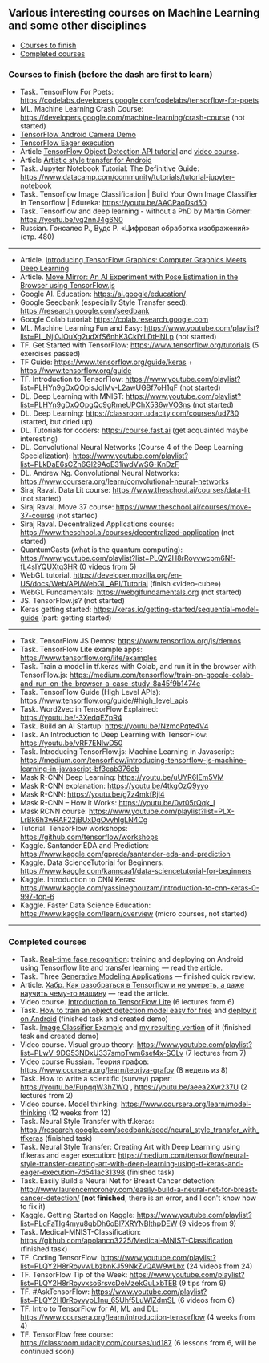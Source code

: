 ## Various interesting courses on Machine Learning and some other disciplines
   - [Courses to finish](#courses-to-finish)
   - [Completed courses](#completed-courses)

### <a name="courses-to-finish" />Courses to finish (before the dash are first to learn)
   * Task. TensorFlow For Poets: https://codelabs.developers.google.com/codelabs/tensorflow-for-poets
   * ML. Machine Learning Crash Course: https://developers.google.com/machine-learning/crash-course (not started)
   * [TensorFlow Android Camera Demo](https://github.com/tensorflow/tensorflow/tree/master/tensorflow/examples/android)
   * [TensorFlow Eager execution](https://www.tensorflow.org/guide/eager)
   * Article [TensorFlow Object Detection API tutorial]() and [video course](https://www.youtube.com/playlist?list=PLQVvvaa0QuDcNK5GeCQnxYnSSaar2tpku).
   * Article [Artistic style transfer for Android](https://codelabs.developers.google.com/codelabs/tensorflow-style-transfer-android)
   * Task. Jupyter Notebook Tutorial: The Definitive Guide: https://www.datacamp.com/community/tutorials/tutorial-jupyter-notebook
   * Task. Tensorflow Image Classification | Build Your Own Image Classifier In Tensorflow | Edureka: https://youtu.be/AACPaoDsd50
   * Task. Tensorflow and deep learning - without a PhD by Martin Görner: https://youtu.be/vq2nnJ4g6N0
   * Russian. Гонсалес Р., Вудс Р. «Цифровая обработка изображений» (стр. 480)
---
   * Article. [Introducing TensorFlow Graphics: Computer Graphics Meets Deep Learning](https://medium.com/tensorflow/introducing-tensorflow-graphics-computer-graphics-meets-deep-learning-c8e3877b7668)
   * Article. [Move Mirror: An AI Experiment with Pose Estimation in the Browser using TensorFlow.js](https://medium.com/tensorflow/move-mirror-an-ai-experiment-with-pose-estimation-in-the-browser-using-tensorflow-js-2f7b769f9b23)
   * Google AI. Education: https://ai.google/education/
   * Google Seedbank (especially Style Transfer seed): https://research.google.com/seedbank
   * Google Colab tutorial: https://colab.research.google.com
   * ML. Machine Learning Fun and Easy: https://www.youtube.com/playlist?list=PL_Nji0JOuXg2udXfS6nhK3CkIYLDtHNLp (not started)
   * TF. Get Started with TensorFlow: https://www.tensorflow.org/tutorials (5 exercises passed)
   * TF Guide: https://www.tensorflow.org/guide/keras + https://www.tensorflow.org/guide
   * TF. Introduction to TensorFlow: https://www.youtube.com/playlist?list=PLHYn9gDxQOpisJoIMv-L2awUGBf7oH1qF (not started)
   * DL. Deep Learning with MNIST: https://www.youtube.com/playlist?list=PLHYn9gDxQOpgQc9gRmeUPChX536wVO3ns (not started)
   * DL. Deep Learning: https://classroom.udacity.com/courses/ud730 (started, but dried up)
   * DL. Tutorials for coders: https://course.fast.ai (get acquainted maybe interesting)
   * DL. Convolutional Neural Networks (Course 4 of the Deep Learning Specialization): https://www.youtube.com/playlist?list=PLkDaE6sCZn6Gl29AoE31iwdVwSG-KnDzF
   * DL. Andrew Ng. Convolutional Neural Networks: https://www.coursera.org/learn/convolutional-neural-networks
   * Siraj Raval. Data Lit course: https://www.theschool.ai/courses/data-lit (not started)
   * Siraj Raval. Move 37 course: https://www.theschool.ai/courses/move-37-course (not started)
   * Siraj Raval. Decentralized Applications course: https://www.theschool.ai/courses/decentralized-application (not started)
   * QuantumCasts (what is the quantum computing): https://www.youtube.com/playlist?list=PLQY2H8rRoyvwcpm6Nf-fL4sIYQUXtq3HR (0 videos from 5)
   * WebGL tutorial. https://developer.mozilla.org/en-US/docs/Web/API/WebGL_API/Tutorial (finish «video-cube»)
   * WebGL Fundamentals: https://webglfundamentals.org (not started)
   * JS. TensorFlow.js? (not started)
   * Keras getting started: https://keras.io/getting-started/sequential-model-guide (part: getting started)
---
   * Task. TensorFlow JS Demos: https://www.tensorflow.org/js/demos
   * Task. TensorFlow Lite example apps: https://www.tensorflow.org/lite/examples
   * Task. Train a model in tf.keras with Colab, and run it in the browser with TensorFlow.js: https://medium.com/tensorflow/train-on-google-colab-and-run-on-the-browser-a-case-study-8a45f9b1474e
   * Task. TensorFlow Guide (High Level APIs): https://www.tensorflow.org/guide/#high_level_apis
   * Task. Word2vec in TensorFlow Explained: https://youtu.be/-3XedqEZpR4
   * Task. Build an AI Startup: https://youtu.be/NzmoPqte4V4
   * Task. An Introduction to Deep Learning with TensorFlow: https://youtu.be/vRF7ENlwD50
   * Task. Introducing TensorFlow.js: Machine Learning in Javascript: https://medium.com/tensorflow/introducing-tensorflow-js-machine-learning-in-javascript-bf3eab376db
   * Mask R-CNN Deep Learning: https://youtu.be/uUYR6IEm5VM
   * Mask R-CNN explanation: https://youtu.be/4tkgOzQ9yyo
   * Mask R-CNN: https://youtu.be/g7z4mkfRjI4
   * Mask R-CNN – How it Works: https://youtu.be/0vt05rQqk_I
   * Mask RCNN course: https://www.youtube.com/playlist?list=PLX-LrBk6h3wRAF22jBUxDgOvyhIgLN4Cg
   * Tutorial. TensorFlow workshops: https://github.com/tensorflow/workshops
   * Kaggle. Santander EDA and Prediction: https://www.kaggle.com/gpreda/santander-eda-and-prediction
   * Kaggle. Data ScienceTutorial for Beginners: https://www.kaggle.com/kanncaa1/data-sciencetutorial-for-beginners
   * Kaggle. Introduction to CNN Keras: https://www.kaggle.com/yassineghouzam/introduction-to-cnn-keras-0-997-top-6
   * Kaggle. Faster Data Science Education: https://www.kaggle.com/learn/overview (micro courses, not started)

---
### <a name="completed-courses" />Completed courses
   * Task. [Real-time face recognition](https://medium.com/@saidakbarp/real-time-face-recognition-tflite-3fb818ac039a): training and deploying on Android using Tensorflow lite and transfer learning — read the article.
   * Task. Three [Generative Modeling Applications](https://youtu.be/FZBFV7xfGaY) — finished quick review.
   * Article. [Хабр. Как разобраться в Tensorflow и не умереть, а даже научить чему-то машину](https://habr.com/ru/post/427449/) — read the article.
   * Video course. [Introduction to TensorFlow Lite](https://www.udacity.com/course/intro-to-tensorflow-lite--ud190) (6 lectures from 6)
   * Task. [How to train an object detection model easy for free](https://medium.com/swlh/how-to-train-an-object-detection-model-easy-for-free-f388ff3663e) and [deploy it on Android](https://github.com/foobar167/android/tree/master/object_detection_demo) (finished task and created demo)
   * Task. [Image Classifier Example](https://youtu.be/CzPYgRaYWUA) and [my resulting vertion](https://github.com/foobar167/junkyard/tree/master/object_classifier) of it (finished task and created demo)
   * Video course. Visual group theory: https://www.youtube.com/playlist?list=PLwV-9DG53NDxU337smpTwm6sef4x-SCLv (7 lectures from 7)
   * Video course Russian. Теория графов: https://www.coursera.org/learn/teoriya-grafov (8 недель из 8)
   * Task. How to write a scientific (survey) paper: https://youtu.be/FupqqW3hZWQ , https://youtu.be/aeea2Xw237U (2 lectures from 2)
   * Video course. Model thinking: https://www.coursera.org/learn/model-thinking (12 weeks from 12)
   * Task. Neural Style Transfer with tf.keras: https://research.google.com/seedbank/seed/neural_style_transfer_with_tfkeras (finished task)
   * Task. Neural Style Transfer: Creating Art with Deep Learning using tf.keras and eager execution: https://medium.com/tensorflow/neural-style-transfer-creating-art-with-deep-learning-using-tf-keras-and-eager-execution-7d541ac31398 (finished task)
   * Task. Easily Build a Neural Net for Breast Cancer detection: http://www.laurencemoroney.com/easily-build-a-neural-net-for-breast-cancer-detection/ (<b>not finished</b>, there is an error, and I don't know how to fix it)
   * Kaggle. Getting Started on Kaggle: https://www.youtube.com/playlist?list=PLqFaTIg4myu8gbDh6oBl7XRYNBlthpDEW (9 videos from 9)
   * Task. Medical-MNIST-Classification: https://github.com/apolanco3225/Medical-MNIST-Classification (finished task)
   * TF. Coding TensorFlow: https://www.youtube.com/playlist?list=PLQY2H8rRoyvwLbzbnKJ59NkZvQAW9wLbx (24 videos from 24)
   * TF. TensorFlow Tip of the Week: https://www.youtube.com/playlist?list=PLQY2H8rRoyvxso6rsvcDeMzekGuLxbTEB (9 tips from 9)
   * TF. #AskTensorFlow: https://www.youtube.com/playlist?list=PLQY2H8rRoyvypL1nu_65Uhf5LuWlZdmSL (6 videos from 6)
   * TF. Intro to TensorFlow for AI, ML and DL: https://www.coursera.org/learn/introduction-tensorflow (4 weeks from 4)
   * TF. TensorFlow free course: https://classroom.udacity.com/courses/ud187 (6 lessons from 6, will be continued soon)
